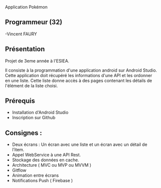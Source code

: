 Application Pokémon
 
## Programmeur (32)

-Vincent FAURY

 
## Présentation

Projet de 3eme année à l'ESIEA. 

Il consiste à la programmation d'une application android sur Android Studio. Cette application doit récupéré les informations d'une API et les ordonner en une liste. Cette liste donne accès à des pages contenant les détails de l'élément de la liste choisi.

 
## Prérequis

- Installation d'Android Studio
- Inscription sur Github

 
## Consignes :
 
- Deux écrans : Un écran avec une liste et un écran avec un détail de l’item.
- Appel WebService à une API Rest.
- Stockage des données en cache.
- Architecture ( MVC ou MVP ou MVVM )
- Gitflow
- Animation entre écrans 
- Notifications Push ( Firebase ) 



 
